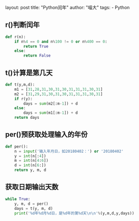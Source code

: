 layout:       post
title:        "Python闰年"
author:       "喵大"
tags:
    - Python

## r()判断闰年
```python
def r(n):
    if n%4 == 0 and n%100 != 0 or n%400 == 0:
        return True
    else:
        return False
```

## t()计算是第几天
```python
def t(y,m,d):
    m1 = [31,28,31,30,31,30,31,31,31,30,31]
    m2 = [31,29,31,30,31,30,31,31,31,30,31]
    if r(y):
        days = sum(m2[:m-1]) + d
    else:
        days = sum(m1[:m-1]) + d
    return days
```

## per()预获取处理输入的年份
```python
def per():
    n = input('输入年月日，如20180402：') or '20180402'
    y = int(n[:4])
    m = int(n[4:6])
    d = int(n[6:])
    return y, m, d
```

## 获取日期输出天数
```python
while True:
    y, m, d = per()
    days = t(y, m, d)
    print('%d年%d月%d日，是%d年的第%d天\n\n'%(y,m,d,y,days))
```
